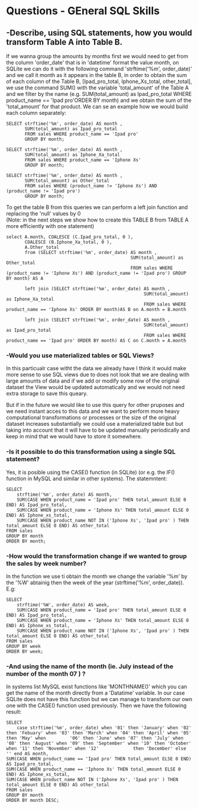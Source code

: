 
# Questions - GEneral SQL Skills

## -Describe, using SQL statements, how you would transform ​Table A ​into ​Table B.

If we wanna group the amounts by months first we would need to get from the column 'order_date' that is in 'datetime' format the value month, on SQLite we can do it with the following command 'strftime('%m', order_date)' and we call it month as it appears in the table B, in order to obtain the sum of each column of the Table B, [Ipad_pro_total, Iphone_Xs_total, other_total],  we use the command SUM() with the variable 'total_amount' of the Table A and we filter by the name (e.g. SUM(total_amount) as Ipad_pro_total WHERE product_name == 'Ipad pro'ORDER BY month) and we obtain the sum of the 'total_amount' for that product. We can se an example how we would build each column separately:

    SELECT strftime('%m', order_date) AS month , 
           SUM(total_amount) as Ipad_pro_total  
           FROM sales WHERE product_name == 'Ipad pro' 
           GROUP BY month;

    SELECT strftime('%m', order_date) AS month , 
           SUM(total_amount) as Iphone_Xa_total  
           FROM sales WHERE product_name == 'Iphone Xs' 
           GROUP BY month;

    SELECT strftime('%m', order_date) AS month ,
           SUM(total_amount) as Other_total
           FROM sales WHERE (product_name != 'Iphone Xs') AND (product_name != 'Ipad pro') 
           GROUP BY month;

To get the table B from this queries we can perform a left join function and replacing the 'null' values by 0 <br/> (Note: in the next steps we show how to create this TABLE B from TABLE A more efficiently with one statement)

    select A.month, COALESCE (C.Ipad_pro_total, 0 ),
           COALESCE (B.Iphone_Xa_total, 0 ), 
           A.Other_total  
           from (SELECT strftime('%m', order_date) AS month , 
                                                   SUM(total_amount) as Other_total  
                                                   FROM sales WHERE (product_name != 'Iphone Xs') AND (product_name != 'Ipad pro') GROUP BY month) AS A 

           left join (SELECT strftime('%m', order_date) AS month , 
                                                        SUM(total_amount) as Iphone_Xa_total  
                                                        FROM sales WHERE product_name == 'Iphone Xs' ORDER BY month)AS B on A.month = B.month 
    
           left join (SELECT strftime('%m', order_date) AS month , 
                                                        SUM(total_amount) as Ipad_pro_total  
                                                        FROM sales WHERE product_name == 'Ipad pro' ORDER BY month) AS C on C.month = A.month



### -Would you use materialized tables or SQL Views?

In this particualr case witht the data we already have I think it would make more sense to use SQL views due to does not look that we are dealing with large amounts of data and if we add or modify some row of the original dataset the View would be updated automatically and we would not need extra storage to save this queary.

But if in the future we would like to use this query for other pruposes and we need instant acces to this data and we want to perform more heavy computational transformations or processes or the size of the original dataset increases substantially we could use a materialized table but but taking into account that it will have to be updated manually periodically and keep in mind that we would have to store it somewhere.


### -Is it possible to do this transformation using a single SQL statement?

Yes, it is posible using the CASE() function (in SQLite) (or e.g. the IF() function in MySQL and similar in other systems). 
The statemntent:

    SELECT
        strftime('%m', order_date) AS month,
        SUM(CASE WHEN product_name = 'Ipad pro' THEN total_amount ELSE 0 END) AS Ipad_pro_total,
        SUM(CASE WHEN product_name = 'Iphone Xs' THEN total_amount ELSE 0 END) AS Iphone_xs_total,
        SUM(CASE WHEN product_name NOT IN ('Iphone Xs', 'Ipad pro' ) THEN total_amount ELSE 0 END) AS other_total
    FROM sales
    GROUP BY month
    ORDER BY month;

### -How would the transformation change if we wanted to group the sales by week number? 

In the function we use ti obtain the month we change the variable '%m' by the '%W' abtainig then the week of the year (strftime('%m', order_date)).
E.g:

    SELECT
        strftime('%W', order_date) AS week,
        SUM(CASE WHEN product_name = 'Ipad pro' THEN total_amount ELSE 0 END) AS Ipad_pro_total,
        SUM(CASE WHEN product_name = 'Iphone Xs' THEN total_amount ELSE 0 END) AS Iphone_xs_total,
        SUM(CASE WHEN product_name NOT IN ('Iphone Xs', 'Ipad pro' ) THEN total_amount ELSE 0 END) AS other_total
    FROM sales
    GROUP BY week
    ORDER BY week;

### -And using the name of the month (ie. July instead of the number of the month 07 ) ?

In systems list MySQL exist functions like 'MONTHNAME()' which you can get the name of the month directly from a 'Datatime' variable.
In our case SQLite does not have this function but we can manage to transform our own one with the CASE() function used previously.
Then we have the following result:

    SELECT
        case strftime('%m', order_date) when '01' then 'January' when '02' then 'Febuary' when '03' then 'March' when '04' then 'April' when '05' then 'May' when         '06' then 'June' when '07' then 'July' when '08' then 'August' when '09' then 'September' when '10' then 'October' when '11' then 'November' when '12'             then 'December' else '' end AS month,
    SUM(CASE WHEN product_name == 'Ipad pro' THEN total_amount ELSE 0 END) AS Ipad_pro_total,
    SUM(CASE WHEN product_name == 'Iphone Xs' THEN total_amount ELSE 0 END) AS Iphone_xs_total,
    SUM(CASE WHEN product_name NOT IN ('Iphone Xs', 'Ipad pro' ) THEN total_amount ELSE 0 END) AS other_total
    FROM sales
    GROUP BY month
    ORDER BY month DESC;
    


